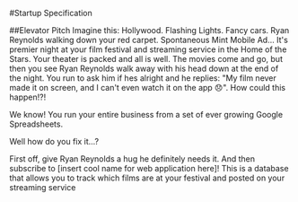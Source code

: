 #Startup Specification

##Elevator Pitch
Imagine this: Hollywood. Flashing Lights. Fancy cars. Ryan Reynolds walking down your red carpet. Spontaneous Mint Mobile Ad... It's premier night at your film festival and streaming service in the Home of the Stars. Your theater is packed and all is well. The movies come and go, but then you see Ryan Reynolds walk away with his head down at the end of the night. You run to ask him if hes alright and he replies: "My film never made it on screen, and I can't even watch it on the app 😞". How could this happen!?! 

We know! You run your entire business from a set of ever growing Google Spreadsheets.

Well how do you fix it...?

First off, give Ryan Reynolds a hug he definitely needs it. And then subscribe to [insert cool name for web application here]! This is a database that allows you to track which films are at your festival and posted on your streaming service


